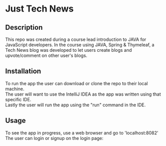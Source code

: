 # Just Tech News

## Description
This repo was created during a course lead introduction to JAVA for JavaScript developers. In the course using JAVA, Spring & Thymeleaf, a Tech News blog was developed to let users create blogs and upvote/comment on other user's blogs.

## Installation
To run the app the user can download or clone the repo to their local machine.  
The user will want to use the IntelliJ IDEA as the app was written using that specific IDE.  
Lastly the user will run the app using the "run" command in the IDE.

## Usage
To see the app in progress, use a web browser and go to 'localhost:8082'  
The user can login or signup on the login page:  

